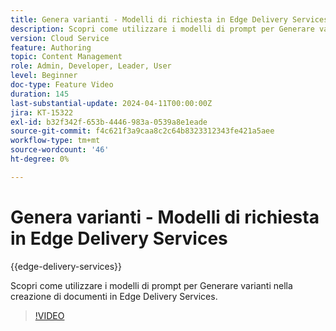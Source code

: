 ```yaml
---
title: Genera varianti - Modelli di richiesta in Edge Delivery Services
description: Scopri come utilizzare i modelli di prompt per Generare varianti nella creazione di documenti in Edge Delivery Services.
version: Cloud Service
feature: Authoring
topic: Content Management
role: Admin, Developer, Leader, User
level: Beginner
doc-type: Feature Video
duration: 145
last-substantial-update: 2024-04-11T00:00:00Z
jira: KT-15322
exl-id: b32f342f-653b-4446-983a-0539a8e1eade
source-git-commit: f4c621f3a9caa8c2c64b8323312343fe421a5aee
workflow-type: tm+mt
source-wordcount: '46'
ht-degree: 0%

---
```


# Genera varianti - Modelli di richiesta in Edge Delivery Services

{{edge-delivery-services}}

Scopri come utilizzare i modelli di prompt per Generare varianti nella creazione di documenti in Edge Delivery Services.

>[!VIDEO](https://video.tv.adobe.com/v/3428307/?learn=on)

